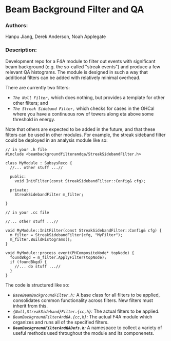 # Beam Background Filter and QA

### Authors:
Hanpu Jiang, Derek Anderson, Noah Applegate

### Description:
Development repo for a F4A module to filter out events with significant beam
background (e.g. the so-called "streak events") and produce a few relevant 
QA histograms. The module is designed in such a way that additional filters
can be added with relatively minimal overhead.

There are currently two filters:

  - *`The Null Filter,`* which does nothing, but provides a template
    for other other filters; and
  - *`The Streak Sideband Filter,`* which checks for cases in the
    OHCal where you have a continuous row of towers along eta above
    some threshold in energy.

Note that others are expected to be added in the future, and that these
filters can be used in other modules. For example, the streak sideband
filter could be deployed in an analysis module like so:

```
// in your .h file
#include <beambackgroundfilterandqa/StreakSidebandFilter.h>

class MyModule : SubsysReco {
  //... other stuff ...//

  public:
    void InitFilter(const StreakSidebandFilter::Config& cfg);

  private:
    StreakSidebandFilter m_filter;

}

// in your .cc file

//... other stuff ...//

void MyModule::InitFilter(const StreakSidebandFilter::Config& cfg) {
  m_filter = StreakSidebandFilter(cfg, "MyFilter");
  m_filter.BuildHistograms();
}

void MyModule::process_event(PHCompositeNode* topNode) {
  foundBkgd = m_filter.ApplyFilter(topNode);
  if (foundBkgd) {
    //... do stuff ...//
  }
}
```

The code is structured like so:

  - *`BaseBeamBackgroundFilter.h:`* A base class for all filters to
    be applied, consolidates common functionality across filters. New
    filters must inherit from this.
  - *`{Null,StreakSideband}Filter.{cc,h}`:* The actual filters to
    be applied.
  - *`BeamBackgroundFilterAndQA.{cc,h}`:* The actual F4A module
    which organizes and runs all of the specified filters.
  - ***`BeamBackgroundFilterAndQADefs.h`:*** A namespace to collect
    a variety of useful methods used throughout the module and its
    componenets.


